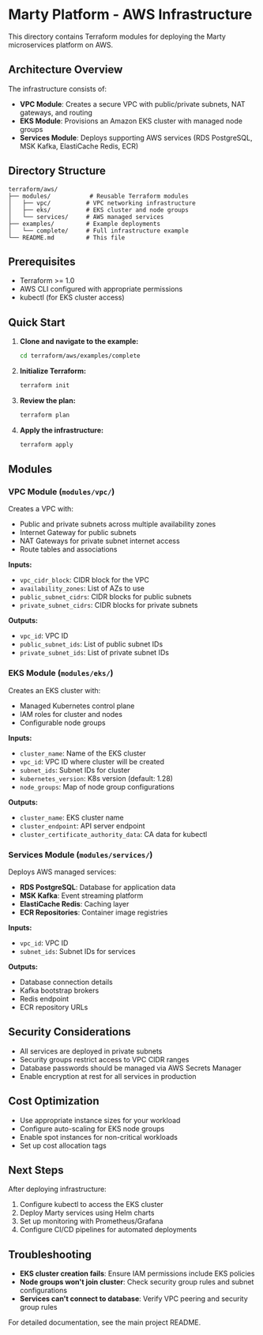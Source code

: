 # Marty Platform - AWS Infrastructure

This directory contains Terraform modules for deploying the Marty microservices platform on AWS.

## Architecture Overview

The infrastructure consists of:

- **VPC Module**: Creates a secure VPC with public/private subnets, NAT gateways, and routing
- **EKS Module**: Provisions an Amazon EKS cluster with managed node groups
- **Services Module**: Deploys supporting AWS services (RDS PostgreSQL, MSK Kafka, ElastiCache Redis, ECR)

## Directory Structure

```
terraform/aws/
├── modules/           # Reusable Terraform modules
│   ├── vpc/          # VPC networking infrastructure
│   ├── eks/          # EKS cluster and node groups
│   └── services/     # AWS managed services
├── examples/         # Example deployments
│   └── complete/     # Full infrastructure example
└── README.md         # This file
```

## Prerequisites

- Terraform >= 1.0
- AWS CLI configured with appropriate permissions
- kubectl (for EKS cluster access)

## Quick Start

1. **Clone and navigate to the example:**

   ```bash
   cd terraform/aws/examples/complete
   ```

2. **Initialize Terraform:**

   ```bash
   terraform init
   ```

3. **Review the plan:**

   ```bash
   terraform plan
   ```

4. **Apply the infrastructure:**

   ```bash
   terraform apply
   ```

## Modules

### VPC Module (`modules/vpc/`)

Creates a VPC with:

- Public and private subnets across multiple availability zones
- Internet Gateway for public subnets
- NAT Gateways for private subnet internet access
- Route tables and associations

**Inputs:**

- `vpc_cidr_block`: CIDR block for the VPC
- `availability_zones`: List of AZs to use
- `public_subnet_cidrs`: CIDR blocks for public subnets
- `private_subnet_cidrs`: CIDR blocks for private subnets

**Outputs:**

- `vpc_id`: VPC ID
- `public_subnet_ids`: List of public subnet IDs
- `private_subnet_ids`: List of private subnet IDs

### EKS Module (`modules/eks/`)

Creates an EKS cluster with:

- Managed Kubernetes control plane
- IAM roles for cluster and nodes
- Configurable node groups

**Inputs:**

- `cluster_name`: Name of the EKS cluster
- `vpc_id`: VPC ID where cluster will be created
- `subnet_ids`: Subnet IDs for cluster
- `kubernetes_version`: K8s version (default: 1.28)
- `node_groups`: Map of node group configurations

**Outputs:**

- `cluster_name`: EKS cluster name
- `cluster_endpoint`: API server endpoint
- `cluster_certificate_authority_data`: CA data for kubectl

### Services Module (`modules/services/`)

Deploys AWS managed services:

- **RDS PostgreSQL**: Database for application data
- **MSK Kafka**: Event streaming platform
- **ElastiCache Redis**: Caching layer
- **ECR Repositories**: Container image registries

**Inputs:**

- `vpc_id`: VPC ID
- `subnet_ids`: Subnet IDs for services

**Outputs:**

- Database connection details
- Kafka bootstrap brokers
- Redis endpoint
- ECR repository URLs

## Security Considerations

- All services are deployed in private subnets
- Security groups restrict access to VPC CIDR ranges
- Database passwords should be managed via AWS Secrets Manager
- Enable encryption at rest for all services in production

## Cost Optimization

- Use appropriate instance sizes for your workload
- Configure auto-scaling for EKS node groups
- Enable spot instances for non-critical workloads
- Set up cost allocation tags

## Next Steps

After deploying infrastructure:

1. Configure kubectl to access the EKS cluster
2. Deploy Marty services using Helm charts
3. Set up monitoring with Prometheus/Grafana
4. Configure CI/CD pipelines for automated deployments

## Troubleshooting

- **EKS cluster creation fails**: Ensure IAM permissions include EKS policies
- **Node groups won't join cluster**: Check security group rules and subnet configurations
- **Services can't connect to database**: Verify VPC peering and security group rules

For detailed documentation, see the main project README.

